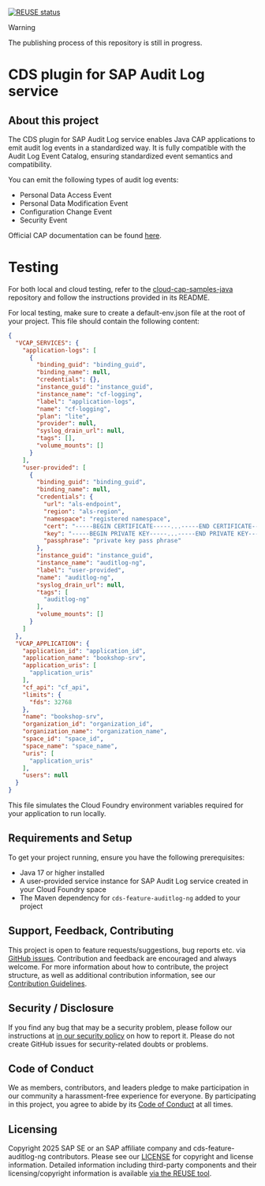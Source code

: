 [![REUSE status](https://api.reuse.software/badge/github.com/cap-java/cds-feature-auditlog-ng)](https://api.reuse.software/info/github.com/cap-java/cds-feature-auditlog-ng)

> [!WARNING]
> The publishing process of this repository is still in progress.

# CDS plugin for SAP Audit Log service

## About this project

The CDS plugin for SAP Audit Log service enables Java CAP applications to emit audit log events in a standardized way. It is fully compatible with the Audit Log Event Catalog, ensuring standardized event semantics and compatibility.

You can emit the following types of audit log events:
- Personal Data Access Event
- Personal Data Modification Event
- Configuration Change Event
- Security Event

Official CAP documentation can be found [here](https://pages.github.tools.sap/cap/docs/java/auditlog).

# Testing

For both local and cloud testing, refer to the [cloud-cap-samples-java](https://github.com/SAP-samples/cloud-cap-samples-java) repository and follow the instructions provided in its README.

For local testing, make sure to create a default-env.json file at the root of your project. This file should contain the following content:

```json
{
  "VCAP_SERVICES": {
    "application-logs": [
      {
        "binding_guid": "binding_guid",
        "binding_name": null,
        "credentials": {},
        "instance_guid": "instance_guid",
        "instance_name": "cf-logging",
        "label": "application-logs",
        "name": "cf-logging",
        "plan": "lite",
        "provider": null,
        "syslog_drain_url": null,
        "tags": [],
        "volume_mounts": []
      }
    ],
    "user-provided": [
      {
        "binding_guid": "binding_guid",
        "binding_name": null,
        "credentials": {
          "url": "als-endpoint",
          "region": "als-region",
          "namespace": "registered namespace",
          "cert": "-----BEGIN CERTIFICATE-----...-----END CERTIFICATE-----",
          "key": "-----BEGIN PRIVATE KEY-----...-----END PRIVATE KEY-----",
          "passphrase": "private key pass phrase"
        },
        "instance_guid": "instance_guid",
        "instance_name": "auditlog-ng",
        "label": "user-provided",
        "name": "auditlog-ng",
        "syslog_drain_url": null,
        "tags": [
          "auditlog-ng"
        ],
        "volume_mounts": []
      }
    ]
  },
  "VCAP_APPLICATION": {
    "application_id": "application_id",
    "application_name": "bookshop-srv",
    "application_uris": [
      "application_uris"
    ],
    "cf_api": "cf_api",
    "limits": {
      "fds": 32768
    },
    "name": "bookshop-srv",
    "organization_id": "organization_id",
    "organization_name": "organization_name",
    "space_id": "space_id",
    "space_name": "space_name",
    "uris": [
      "application_uris"
    ],
    "users": null
  }
}
```

This file simulates the Cloud Foundry environment variables required for your application to run locally.


## Requirements and Setup

To get your project running, ensure you have the following prerequisites:

- Java 17 or higher installed
- A user-provided service instance for SAP Audit Log service created in your Cloud Foundry space
- The Maven dependency for `cds-feature-auditlog-ng` added to your project

## Support, Feedback, Contributing

This project is open to feature requests/suggestions, bug reports etc. via [GitHub issues](https://github.com/cap-java/cds-feature-auditlog-ng/issues). Contribution and feedback are encouraged and always welcome. For more information about how to contribute, the project structure, as well as additional contribution information, see our [Contribution Guidelines](CONTRIBUTING.md).

## Security / Disclosure
If you find any bug that may be a security problem, please follow our instructions at [in our security policy](https://github.com/cap-java/cds-feature-auditlog-ng/security/policy) on how to report it. Please do not create GitHub issues for security-related doubts or problems.

## Code of Conduct

We as members, contributors, and leaders pledge to make participation in our community a harassment-free experience for everyone. By participating in this project, you agree to abide by its [Code of Conduct](https://github.com/cap-java/.github/blob/main/CODE_OF_CONDUCT.md) at all times.

## Licensing

Copyright 2025 SAP SE or an SAP affiliate company and cds-feature-auditlog-ng contributors. Please see our [LICENSE](LICENSE) for copyright and license information. Detailed information including third-party components and their licensing/copyright information is available [via the REUSE tool](https://api.reuse.software/info/github.com/cap-java/cds-feature-auditlog-ng).
